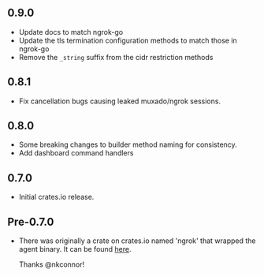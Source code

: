 ## 0.9.0

* Update docs to match ngrok-go
* Update the tls termination configuration methods to match those in ngrok-go
* Remove the `_string` suffix from the cidr restriction methods

## 0.8.1

* Fix cancellation bugs causing leaked muxado/ngrok sessions.

## 0.8.0

* Some breaking changes to builder method naming for consistency.
* Add dashboard command handlers

## 0.7.0

* Initial crates.io release.

## Pre-0.7.0

* There was originally a crate on crates.io named 'ngrok' that wrapped the agent
  binary. It can be found [here](https://github.com/nkconnor/ngrok).

  Thanks @nkconnor!